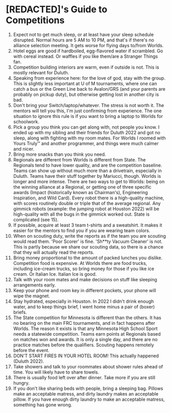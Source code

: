 # [REDACTED]'s Guide to Competitions


1. Expect not to get much sleep, or at least have your sleep schedule disrupted. Normal hours are 5 AM to 10 PM, and that's if there's no alliance selection meeting. It gets worse for flying days to/from Worlds.
2. Hotel eggs are good if hardboiled, egg-flavored water if scrambled. Go with cereal instead. Or waffles if you like them/are a Stranger Things fan.
3. Competition building interiors are warm, even if outside is not. This is mostly relevant for Duluth.
4. Speaking from experience here: for the love of god, stay with the group. This is slightly less important at U of M tournaments, where one can catch a bus or the Green Line back to Avalon/GRS (and your parents are probably on pickup duty), but otherwise getting lost in another city is bad.
5. Don't bring your Switch/laptop/whatever. The stress is not worth it. The mentors will tell you this, I'm just confirming from experience. The one situation to ignore this rule is if you want to bring a laptop to Worlds for schoolwork.
6. Pick a group you think you can get along with, not people you know. I ended up with my sibling and their friends for Duluth 2022 and got no sleep, along with fighting with my room mates. For Worlds I roomed with Yours Truly™ and another programmer, and things were much calmer and nicer.
7. Bring more snacks than you think you need.
8. Regionals are different from Worlds is different from State. The Regionals tend to have lower quality, and are the competition baseline. Teams can show up without much more than a drivetrain, especially in Duluth. Teams have their stuff together by Mariucci, though. Worlds is longer and more intense. There are two ways to get to Worlds: being on the winning alliance at a Regional, or getting one of three specific awards (Impact (historically known as Chairman's), Engineering Inspiration, and Wild Card). Every robot there is a high-quality machine, with scores routinely double or triple that of the average regional. Any gimmick robots (example: the jumping robot at Houston 2022) will be high-quality with all the bugs in the gimmick worked out. State is complicated (see 15).
9. If possible, acquire at least 3 team t-shirts and a sweatshirt. It makes it easier for the mentors to find you if you are wearing team colors.
10. When on scouting duty, write the reports as if the team you are scouting would read them. 'Poor Scorer' is fine. 'Sh**ty Vacuum Cleaner' is not. This is partly because we share our scouting data, so there is a chance that they will actually read the reports.
11. Bring money proportional to the amount of packed lunches you dislike. Competition food is expensive. At Worlds there are food trucks, including ice-cream trucks, so bring money for those if you like ice cream. Or Italian Ice. Italian Ice is good.
12. Talk with your room mates and make decisions on stuff like sleeping arrangements early.
13. Keep your phone and room key in different pockets, your phone will wipe the magnet.
14. Stay hydrated, especially in Houston. In 2022 I didn't drink enough water, and to keep things brief, I went home minus a pair of (boxer) briefs.
15. The State competition for Minnesota is different than the others. It has no bearing on the main FRC tournaments, and in fact happens after Worlds. The reason it exists is that any Minnesota High School Sport needs a statewide competition. Teams earn points at Regionals based on matches won and awards. It is only a single day, and there are no practice matches before the qualifiers. Scouting happens remotely before the event.
16. DON'T START FIRES IN YOUR HOTEL ROOM! This actually happened (Duluth 2022).
17. Take showers and talk to your roommates about shower rules ahead of time. You will likely have to share towels.
18. There is usually food left over after dinner. Take more if you are still hungry. 
19. If you don't like sharing beds with people, bring a sleeping bag. Pillows make an acceptable matress, and dirty laundry makes an acceptable pillow. If you have enough dirty laundry to make an acceptable matress, something has gone wrong.